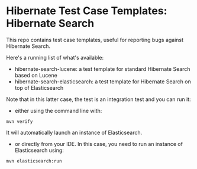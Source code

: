 # Hibernate Test Case Templates: Hibernate Search

This repo contains test case templates, useful for reporting bugs against Hibernate Search.

Here's a running list of what's available:

* hibernate-search-lucene: a test template for standard Hibernate Search based on Lucene
* hibernate-search-elasticsearch: a test template for Hibernate Search on top of Elasticsearch

Note that in this latter case, the test is an integration test and you can run it:

* either using the command line with:
```
mvn verify
```
It will automatically launch an instance of Elasticsearch.
* or directly from your IDE. In this case, you need to run an instance of Elasticsearch using:
```
mvn elasticsearch:run
```
